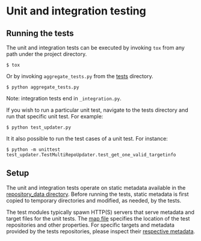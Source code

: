 # Unit and integration testing

## Running the tests
The unit and integration tests can be executed by invoking `tox` from any
path under the project directory.

```
$ tox
```

Or by invoking `aggregate_tests.py` from the
[tests](https://github.com/theupdateframework/tuf/tree/develop/tests)
directory.

```
$ python aggregate_tests.py
```

Note: integration tests end in `_integration.py`.

If you wish to run a particular unit test, navigate to the tests directory and
run that specific unit test.  For example:

```
$ python test_updater.py
```

It it also possible to run the test cases of a unit test.  For instance:

```
$ python -m unittest test_updater.TestMultiRepoUpdater.test_get_one_valid_targetinfo
```

## Setup
The unit and integration tests operate on static metadata available in the
[repository_data
directory](https://github.com/theupdateframework/tuf/tree/develop/tests/repository_data/).
Before running the tests, static metadata is first copied to temporary
directories and modified, as needed, by the tests.

The test modules typically spawn HTTP(S) servers that serve metadata and target
files for the unit tests.  The [map
file](https://github.com/theupdateframework/tuf/tree/develop/tests/repository_data)
specifies the location of the test repositories and other properties.  For
specific targets and metadata provided by the tests repositories, please
inspect their [respective
metadata](https://github.com/theupdateframework/tuf/tree/develop/tests/repository_data/repository).

